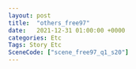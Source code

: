 ```yaml
---
layout: post
title:  "others_free97"
date:   2021-12-31 01:00:00 +0000
categories: Etc
Tags: Story Etc
SceneCode: ["scene_free97_q1_s20"]
---
```

